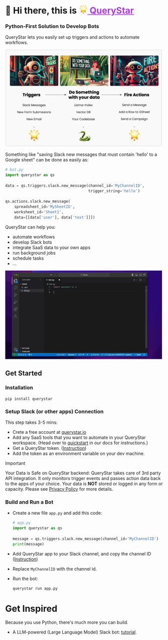# 👋 Hi there, this is <a href="https://querystar.io/" style="color: #AF3BEA;"><img src="./assets/logo.png" height="28"> QueryStar</a> 

### Python-First Solution to Develop Bots

QueryStar lets you easily set up triggers and actions to automate workflows.

<img src="https://raw.githubusercontent.com/modelstar-labs/querystar/main/assets/diagram.png" alt="Slack-GSheets Automation" width=500 href="none"></img>

Something like "saving Slack new messages that must contain 'hello' to a Google sheet" can be done as easily as:
```python
# bot.py
import querystar as qs

data = qs.triggers.slack.new_message(channel_id='MyChannelID',
                                     trigger_string='hello')

qs.actions.slack.new_message(
    spreadsheet_id='MySheetID',
    worksheet_id='Sheet1',
    data=[[data['user'], data['text']]])
```

QueryStar can help you:
- automate workflows
- develop Slack bots
- integrate SaaS data to your own apps
- run background jobs
- schedule tasks
- ...

<img src="https://raw.githubusercontent.com/modelstar-labs/querystar/readme/assets/readme-demo-short.gif" alt="Slack-GSheets Automation" width=500 href="none"></img>

## Get Started

### Installation

```
pip install querystar
```

### Setup Slack (or other apps) Connection 
This step takes 3-5 mins:
- Crete a free account at [querystar.io](https://querystar.io)
- Add any SaaS tools that you want to automate in your QueryStar workspace. (Head over to [quickstart](https://querystar.io/docs/quickstart/token/#step-2-connect-to-slack) in our docs for instructions.)
- Get a QueryStar token. ([Instruction](https://querystar.io/docs/quickstart/token/#step-3-get-querystar-token))
- Add the token as an environment variable on your dev machine.

> [!IMPORTANT]
> Your Data is Safe on QueryStar backend:
> QueryStar takes care of 3rd party API integration. It only monitors trigger events and passes action data back to the apps of your choice. Your data is **NOT** stored or logged in any form or capacity. Please see [Privacy Policy](https://querystar.io/Privacy) for more details.


### Build and Run a Bot
- Create a new file `app.py` and add this code:
  ```py
  # app.py
  import querystar as qs
  
  message = qs.triggers.slack.new_message(channel_id='MyChannelID')
  print(message)
  ```

- Add QueryStar app to your Slack channel, and copy the channel ID ([Instruction](https://querystar.io/docs/quickstart/coding/#step-2-add-querystar-app-to-the-channel))
- Replace `MyChannelID` with the channel id. 
- Run the bot:
  
  ```bash
  querystar run app.py
  ```

# Get Inspired
Because you use Python, there's much more you can build.

- A LLM-powered (Large Language Model) Slack bot: [tutorial](https://querystar.io/docs/tutorials/llamaindex-doc-bot/).

